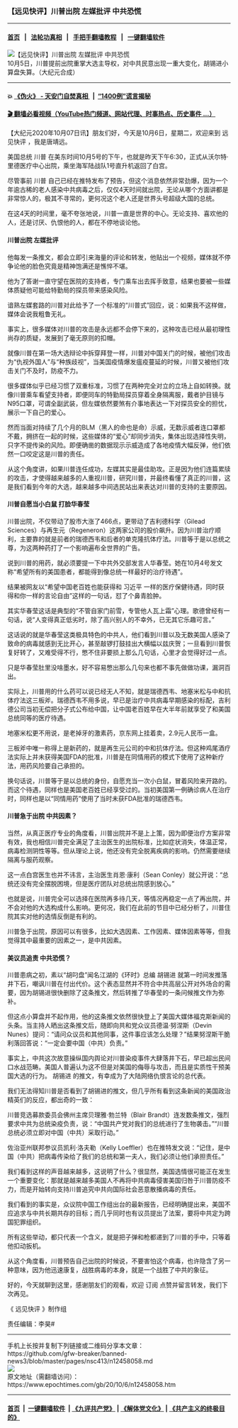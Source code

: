 ### 【远见快评】川普出院 左媒批评 中共恐慌
------------------------

#### [首页](https://github.com/gfw-breaker/banned-news3/blob/master/README.md) &nbsp;&nbsp;|&nbsp;&nbsp; [法轮功真相](https://github.com/begood0513/basic/blob/master/README.md)  &nbsp;&nbsp;|&nbsp;&nbsp; [手把手翻墙教程](https://github.com/gfw-breaker/guides/wiki)  &nbsp;&nbsp;|&nbsp;&nbsp; [一键翻墙软件](https://github.com/gfw-breaker/nogfw/blob/master/README.md)  



<div><img alt="【远见快评】川普出院 左媒批评 中共恐慌" class="attachment-djy_600_400 size-djy_600_400 wp-post-image" src="https://i.epochtimes.com/assets/uploads/2020/10/download-16-600x400.jpg"/>
<div class="caption">
 10月5日，川普提前出院重掌大选主导权，对中共民意出现一重大变化，胡锡进小算盘失算。（大纪元合成）
</div></div><hr/>

#### 💥 [《伪火》 - 天安门自焚真相 ](http://158.247.195.190:10000/videos/blog/weihuo.html)&nbsp; |&nbsp; [“1400例”谎言揭秘  ](http://158.247.195.190:10000/videos/blog/jiexi1400.html)

#### [ 🎬  翻墙必看视频（YouTube热门频道、网站代理、时事热点、历史事件 ...）](https://github.com/gfw-breaker/links/blob/master/banned.md)

<div><p>
 【大纪元2020年10月07日讯】朋友们好，今天是10月6日，星期二，欢迎来到
 <ok href="https://www.epochtimes.com/gb/tag/%E8%BF%9C%E8%A7%81%E5%BF%AB%E8%AF%84.html">
  远见快评
 </ok>
 ，我是唐靖远。
</p>
<p>
 美国总统
 <ok href="https://www.epochtimes.com/gb/tag/%E5%B7%9D%E6%99%AE.html">
  川普
 </ok>
 在美东时间10月5号的下午，也就是昨天下午6:30，正式从沃尔特·里德医疗中心出院，乘坐海军陆战队1号直升机返回了白宫。
</p>
<p>
 尽管事前
 <ok href="https://www.epochtimes.com/gb/tag/%E5%B7%9D%E6%99%AE.html">
  川普
 </ok>
 自己已经在推特发布了预告，但这个消息依然非常劲爆，因为一个年逾古稀的老人感染中共病毒之后，仅仅4天时间就出院，无论从哪个方面讲都是非常惊人的，极其不寻常的，更何况这个老人还是世界头号超级大国的总统。
</p>
<p>
 <center>
 </center>
 在这4天的时间里，毫不夸张地说，川普一直是世界的中心。无论支持、喜欢他的人，还是讨厌、仇恨他的人，都在不停地谈论他。
</p>
<h4>
 川普出院 左媒批评
</h4>
<p>
 他每发一条推文，都会立即引来海量的评论和转发，他贴出一个视频，媒体就不停争论他的脸色究竟是精神饱满还是憔悴不堪。
</p>
<p>
 他为了答谢一直守望在医院的支持者，专门乘车出去挥手致意，结果也要被一些媒体质疑他可能给特勤局的探员带来感染风险。
</p>
<p>
 谙熟左媒套路的川普对此给予了一个标准的“川普式”回应，说：如果我不这样做，媒体会说我粗鲁无礼。
</p>
<p>
 事实上，很多媒体对川普的攻击是永远都不会停下来的，这种攻击已经从最初理性尚存的质疑，发展到了毫无原则的扣帽。
</p>
<p>
 就像川普在第一场大选辩论中拆穿拜登一样，川普对中国关门的时候，被他们攻击为“仇视外国人”与“种族歧视”，当美国疫情爆发瘟疫蔓延的时候，川普又被他们攻击关门不及时，防疫不力。
</p>
<p>
 很多媒体似乎已经习惯了双重标准，习惯了在两种完全对立的立场上自如转换。就像川普乘车看望支持者，即便同车的特勤局探员穿着全身隔离服，戴者护目镜与N95口罩，可谓全副武装，但左媒依然要煞有介事地表达一下对探员安全的担忧，展示一下自己的爱心。
</p>
<p>
 然而当面对持续了几个月的BLM（黑人的命也是命）示威，无数示威者连口罩都不戴，拥挤在一起的时候，这些媒体的“爱心”却同步消失，集体出现选择性失明，只字不提传染的风险。即便确凿的数据现示示威造成了各地疫情大幅反弹，他们依然一口咬定这是川普的责任。
</p>
<p>
 从这个角度讲，如果川普连任成功，左媒其实是最佳助攻。正是因为他们连篇累牍的攻击，才使得越来越多的人重视川普，研究川普，并最终看懂了真正的川普，这是我们看到今年的大选，越来越多中间选民站出来表达对川普的支持的主要原因。
</p>
<h4>
 川普自愿当小白鼠 打脸华春莹
</h4>
<p>
 川普出院，不仅带动了股市大涨了466点，更带动了吉利德科学（Gilead Sciences）与再生元（Regeneron）这两家公司的股价飙升。因为川普治疗顺利，主要靠的就是前者的瑞德西韦和后者的单克隆抗体疗法。川普等于是以总统之尊，为这两种药打了一个影响遍布全世界的广告。
</p>
<p>
 说到川普的用药，就必须要提一下中共外交部发言人华春莹。她在10月4号发文称“希望所有的美国患者，都能得到像总统一样最好的治疗待遇”。
</p>
<p>
 结果被网友以“希望中国老百姓也能获得和
 <ok href="https://www.epochtimes.com/gb/tag/%E4%B9%A0%E8%BF%91%E5%B9%B3.html">
  习近平
 </ok>
 一样的医疗保健待遇，同时获得和你一样的言论自由”这样的一句话，怼了个鼻青脸肿。
</p>
<p>
 其实华春莹这话是典型的“不管自家门前雪，专管他人瓦上霜”心理。歌德曾经有一句话，说“人变得真正低劣时，除了高兴别人的不幸外，已无其它乐趣可言。”
</p>
<p>
 这话说的就是华春莹这类极具特色的中共人，他们看到川普以及无数美国人感染了致命的病毒就感到无比开心，甚至敲锣打鼓挂出大横幅以兹庆贺；一旦看到川普恢复好转了，又难受得不行，憋不住非要损上那么几句话，心里才会觉得好过一点。
</p>
<p>
 只是华春莹肚里没啥墨水，好不容易憋出那么几句来也都不事先做做功课，漏洞百出。
</p>
<p>
 实际上，川普用的什么药可以说已经无人不知，就是瑞德西韦、地塞米松与中和抗体疗法这三板斧。瑞德西韦不用多说，早已是治疗中共病毒早期感染的标配，吉利德公司当初无偿把分子式公布给中国，让中国老百姓早在大半年前就享受了和美国总统同等的医疗待遇。
</p>
<p>
 地塞米松更不用说，是老掉牙的激素药，京东网上挂着卖，2.9元人民币一盒。
</p>
<p>
 三板斧中唯一称得上是新药的，就是再生元公司的中和抗体疗法。但这种鸡尾酒疗法实际上并未获得美国FDA的批准，川普是在同情用药的模式下使用了这种新疗法，用药风险要自己承担的。
</p>
<p>
 换句话说，川普等于是以总统的身份，自愿充当一次小白鼠，冒着风险来开路的。而这个待遇，同样也是美国老百姓已经享受过的。当初美国第一例确诊病人在治疗时，同样也是以“同情用药”使用了当时未获FDA批准的瑞德西韦。
</p>
<h4>
 川普急于出院 中共因素？
</h4>
<p>
 当然，从真正医疗专业的角度看，川普出院并不是上上策，因为即便治疗方案非常有效，我也相信川普完全满足了主治医生的出院标准，比如症状消失，体温正常，病毒检测阴性等等。但从理论上说，他还没有完全脱离疾病的影响。仍然需要继续隔离与服药观察。
</p>
<p>
 这一点白宫医生也并不讳言，主治医生肖恩·康利（Sean Conley）就公开说：“总统还没有完全摆脱困境，但是医疗团队对总统出院感到放心。”
</p>
<p>
 也就是说，川普完全可以选择在医院再多待几天，等情况再稳定一点了再出院，并不会对他的大选构成什么影响。更何况，我们在此前的节目中已经分析了，川普住院其实对他的选情反倒是有利的。
</p>
<p>
 川普急于出院，原因可以有很多，比如大选因素、工作因素、媒体因素等等，但我觉得其中最重要的因素之一，是中共因素。
</p>
<h4>
 美议员追责 中共恐慌？
</h4>
<p>
 川普患病之初，素以“胡叼盘”闻名江湖的《环时》总编
 <ok href="https://www.epochtimes.com/gb/tag/%E8%83%A1%E9%94%A1%E8%BF%9B.html">
  胡锡进
 </ok>
 就第一时间发推落井下石，嘲讽川普在付出代价。这个表态显然并不符合中共高层公开对外场合的需要，因为胡锡进很快删除了这条推文，然后转推了华春莹的一条问候推文作为弥补。
</p>
<p>
 但这点小算盘并不起作用，他的这条推文依然很快登上了美国大媒体福克斯新闻的头条。当主持人晒出这条推文后，随即向共和党众议员德温·努涅斯（Devin Nunes）提问：“请问众议员和其他同事，这件事应该怎么处理？”结果努涅斯干脆利落回答说：“一定会要中国（中共）负责。”
</p>
<p>
 事实上，中共这次故意操纵国内舆论对川普染疫事件大肆落井下石，早已超出民间口水战范畴。美国人普遍认为这不但是对美国的侮辱与攻击，而且是实质性干预美国大选的行为。
 <ok href="https://www.epochtimes.com/gb/tag/%E8%83%A1%E9%94%A1%E8%BF%9B.html">
  胡锡进
 </ok>
 的推文，有幸成为了大陆网络仇恨言论的总代表。
</p>
<p>
 我们无法得知川普是否看到了胡锡进的推文，但几乎所有看到这条新闻的美国政治精英们的反应，都出奇的一致：
</p>
<p>
 川普竞选募款委员会佛州主席贝理雅·勃兰特（Blair Brandt）连发数条推文，强烈要求中共为总统染疫负责，说：“中国共产党对我们的总统进行了生物袭击。”“川普总统必须立即对中国（中共）采取行动。”
</p>
<p>
 佐治亚州联邦参议员凯利·洛夫勒（Kelly Loeffler）也在推特发文说：“记住，是中国（中共）把病毒传染给了我们的总统和第一夫人，我们必须让他们承担责任。”
</p>
<p>
 我们看到这样的声音越来越多，这说明了什么？很显然，美国选情很可能正在发生一个重要变化：那就是越来越多美国人不再将中共病毒侵害美国归咎于川普防疫不力，而是开始转向支持川普追究中共向国际社会恶意散播病毒的责任。
</p>
<p>
 我们看到的事实是，众议院中国工作组出台的最新报告，已经明确提出来，美国不应追求与中共长期共存的目标；而几乎同时也有议员提出了法案，要将中共定为跨国犯罪组织。
</p>
<p>
 所有这些举动，都只代表一个含义，就是把子弹和枪都递到了川普的手中，只等着他扣动扳机。
</p>
<p>
 从这个角度看，川普预告自己出院的时候说，不要害怕这个病毒，也许隐含了另一种意味，因为他迅速康复，战胜病毒的本身，就是一个战胜了中共的象征。
</p>
<p>
 好的，今天就聊到这里，感谢朋友们的观看，欢迎
 <ok href="https://www.youtube.com/channel/UCKVO0GNQ1f3Wzhn4BuZ0rdQ">
  订阅
 </ok>
 点赞并留言转发，我们下次再见。
</p>
<p>
 《
 <ok href="https://www.epochtimes.com/gb/tag/%E9%81%A0%E8%A6%8B%E5%BF%AB%E8%A9%95.html">
  远见快评
 </ok>
 》制作组
</p>
<p>
 责任编辑：李昊#
</p>
</div>
<hr/>
手机上长按并复制下列链接或二维码分享本文章：<br/>
https://github.com/gfw-breaker/banned-news3/blob/master/pages/nsc413/n12458058.md <br/>
<a href='https://github.com/gfw-breaker/banned-news3/blob/master/pages/nsc413/n12458058.md'><img src='https://github.com/gfw-breaker/banned-news3/blob/master/pages/nsc413/n12458058.md.png'/></a> <br/>
原文地址（需翻墙访问）：https://www.epochtimes.com/gb/20/10/6/n12458058.htm


------------------------
#### [首页](https://github.com/gfw-breaker/banned-news3/blob/master/README.md) &nbsp;|&nbsp; [一键翻墙软件](https://github.com/gfw-breaker/nogfw/blob/master/README.md) &nbsp;| [《九评共产党》](https://github.com/gfw-breaker/9ping.md/blob/master/README.md#九评之一评共产党是什么) | [《解体党文化》](https://github.com/gfw-breaker/jtdwh.md/blob/master/README.md) | [《共产主义的终极目的》](https://github.com/gfw-breaker/gczydzjmd.md/blob/master/README.md)


<img src='http://gfw-breaker.win/banned-news3/pages/nsc413/n12458058.md' width='0px' height='0px'/>